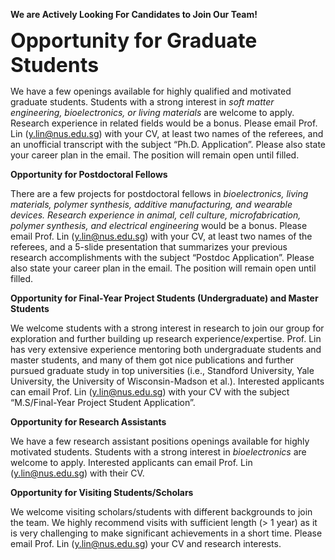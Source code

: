 **We are Actively Looking For Candidates to Join Our Team!**

<font size=6>**Opportunity for Graduate Students**</font>

We have a few openings available for highly qualified and motivated graduate students. Students with a strong interest in _soft matter engineering, bioelectronics, or living materials_ are welcome to apply. Research experience in related fields would be a bonus. Please email Prof. Lin (y.lin@nus.edu.sg) with your CV, at least two names of the referees, and an unofficial transcript with the subject “Ph.D. Application”.  Please also state your career plan in the email. The position will remain open until filled.


**Opportunity for Postdoctoral Fellows**

There are a few projects for postdoctoral fellows in _bioelectronics, living materials, polymer synthesis, additive manufacturing, and wearable devices. Research experience in animal, cell culture, microfabrication, polymer synthesis, and electrical engineering_ would be a bonus. Please email Prof. Lin (y.lin@nus.edu.sg) with your CV, at least two names of the referees, and a 5-slide presentation that summarizes your previous research accomplishments with the subject “Postdoc Application”.  Please also state your career plan in the email. The position will remain open until filled.

**Opportunity for  Final-Year Project Students (Undergraduate) and Master Students**

We welcome students with a strong interest in research to join our group for exploration and further building up research experience/expertise. Prof. Lin has very extensive experience mentoring both undergraduate students and master students, and many of them got nice publications and further pursued graduate study in top universities (i.e., Standford University, Yale University, the University of Wisconsin-Madson et al.). Interested applicants can email Prof. Lin (y.lin@nus.edu.sg) with your CV with the subject “M.S/Final-Year Project Student Application”. 


**Opportunity for Research Assistants**

We have a few research assistant positions openings available for highly motivated students. Students with a strong interest in _bioelectronics_ are welcome to apply. Interested applicants can email Prof. Lin (y.lin@nus.edu.sg) with their CV. 


**Opportunity for Visiting Students/Scholars**

We welcome visiting scholars/students with different backgrounds to join the team.  We highly recommend visits with sufficient length (> 1 year) as it is very challenging to make significant achievements in a short time. Please email Prof. Lin (y.lin@nus.edu.sg) your CV and research interests.






